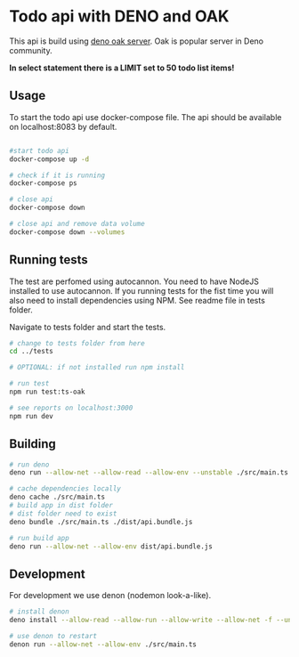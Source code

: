 # Todo api with DENO and OAK

This api is build using [deno oak server](https://deno.land/x/oak). Oak is popular server in Deno community.

**In select statement there is a LIMIT set to 50 todo list items!**

## Usage

To start the todo api use docker-compose file. The api should be available on localhost:8083 by default.

```bash

#start todo api
docker-compose up -d

# check if it is running
docker-compose ps

# close api
docker-compose down

# close api and remove data volume
docker-compose down --volumes

```

## Running tests

The test are perfomed using autocannon. You need to have NodeJS installed to use autocannon. If you running tests for the fist time you will also need to install dependencies using NPM. See readme file in tests folder.

Navigate to tests folder and start the tests.

```bash
# change to tests folder from here
cd ../tests

# OPTIONAL: if not installed run npm install

# run test
npm run test:ts-oak

# see reports on localhost:3000
npm run dev
```

## Building

```bash
# run deno
deno run --allow-net --allow-read --allow-env --unstable ./src/main.ts

# cache dependencies locally
deno cache ./src/main.ts
# build app in dist folder
# dist folder need to exist
deno bundle ./src/main.ts ./dist/api.bundle.js

# run build app
deno run --allow-net --allow-env dist/api.bundle.js
```

## Development

For development we use denon (nodemon look-a-like).

```bash
# install denon
deno install --allow-read --allow-run --allow-write --allow-net -f --unstable https://deno.land/x/denon@2.3.0/denon.ts

# use denon to restart
denon run --allow-net --allow-env ./src/main.ts

```
